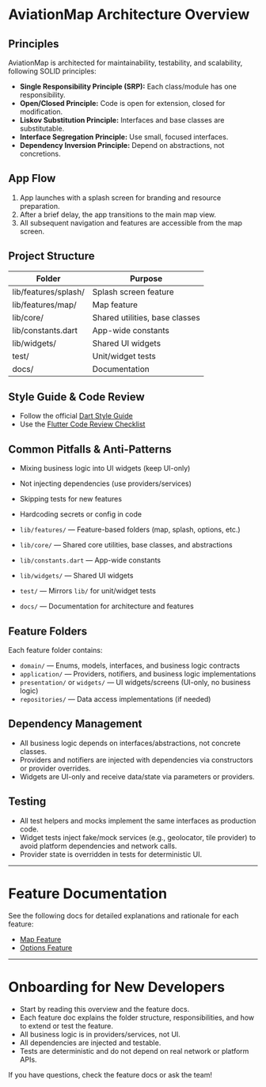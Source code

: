 # AviationMap Architecture Overview

## Principles

AviationMap is architected for maintainability, testability, and scalability, following SOLID principles:
- **Single Responsibility Principle (SRP):** Each class/module has one responsibility.
- **Open/Closed Principle:** Code is open for extension, closed for modification.
- **Liskov Substitution Principle:** Interfaces and base classes are substitutable.
- **Interface Segregation Principle:** Use small, focused interfaces.
- **Dependency Inversion Principle:** Depend on abstractions, not concretions.


## App Flow
1. App launches with a splash screen for branding and resource preparation.
2. After a brief delay, the app transitions to the main map view.
3. All subsequent navigation and features are accessible from the map screen.

## Project Structure
| Folder | Purpose |
|--------|---------|
| lib/features/splash/ | Splash screen feature |
| lib/features/map/ | Map feature |
| lib/core/ | Shared utilities, base classes |
| lib/constants.dart | App-wide constants |
| lib/widgets/ | Shared UI widgets |
| test/ | Unit/widget tests |
| docs/ | Documentation |

## Style Guide & Code Review
- Follow the official [Dart Style Guide](https://dart.dev/guides/language/effective-dart/style)
- Use the [Flutter Code Review Checklist](https://github.com/flutter/flutter/wiki/Style-guide-for-Flutter-repo)

## Common Pitfalls & Anti-Patterns
- Mixing business logic into UI widgets (keep UI-only)
- Not injecting dependencies (use providers/services)
- Skipping tests for new features
- Hardcoding secrets or config in code

- `lib/features/` — Feature-based folders (map, splash, options, etc.)
- `lib/core/` — Shared core utilities, base classes, and abstractions
- `lib/constants.dart` — App-wide constants
- `lib/widgets/` — Shared UI widgets
- `test/` — Mirrors `lib/` for unit/widget tests
- `docs/` — Documentation for architecture and features

## Feature Folders

Each feature folder contains:
- `domain/` — Enums, models, interfaces, and business logic contracts
- `application/` — Providers, notifiers, and business logic implementations
- `presentation/` or `widgets/` — UI widgets/screens (UI-only, no business logic)
- `repositories/` — Data access implementations (if needed)

## Dependency Management
- All business logic depends on interfaces/abstractions, not concrete classes.
- Providers and notifiers are injected with dependencies via constructors or provider overrides.
- Widgets are UI-only and receive data/state via parameters or providers.

## Testing
- All test helpers and mocks implement the same interfaces as production code.
- Widget tests inject fake/mock services (e.g., geolocator, tile provider) to avoid platform dependencies and network calls.
- Provider state is overridden in tests for deterministic UI.

---

# Feature Documentation

See the following docs for detailed explanations and rationale for each feature:
- [Map Feature](./feature_map.md)
- [Options Feature](./feature_options.md)

---

# Onboarding for New Developers

- Start by reading this overview and the feature docs.
- Each feature doc explains the folder structure, responsibilities, and how to extend or test the feature.
- All business logic is in providers/services, not UI.
- All dependencies are injected and testable.
- Tests are deterministic and do not depend on real network or platform APIs.

If you have questions, check the feature docs or ask the team!
